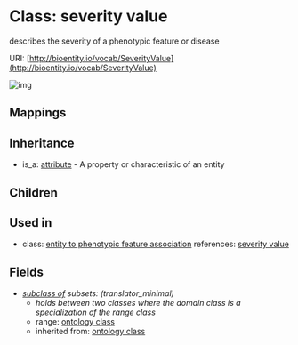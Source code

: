 # Class: severity value


describes the severity of a phenotypic feature or disease

URI: [http://bioentity.io/vocab/SeverityValue](http://bioentity.io/vocab/SeverityValue)

![img](http://yuml.me/diagram/nofunky;dir:TB/class/\[Attribute]^-\[SeverityValue],%20\[SeverityValue]-%20subclass%20of(i)%20%3F>\[OntologyClass])
## Mappings

## Inheritance

 *  is_a: [attribute](Attribute.md) - A property or characteristic of an entity
## Children

## Used in

 *  class: [entity to phenotypic feature association](EntityToPhenotypicFeatureAssociation.md) references: [severity value](SeverityValue.md)
## Fields

 * _[subclass of](subclass_of.md) *subsets*: (translator_minimal)_
    * _holds between two classes where the domain class is a specialization of the range class_
    * range: [ontology class](OntologyClass.md)
    * inherited from: [ontology class](OntologyClass.md)
